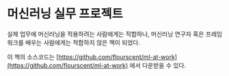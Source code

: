 # 머신러닝 실무 프로젝트

실제 업무에 머신러닝을 적용하려는 사람에게는 적합하나, 머신러닝 연구자 혹은 프레임워크를 배우는 사람에게는 적합하지 않은 책이 되었다.

이 책의 소스코드는 [https://github.com/flourscent/ml-at-work](https://github.com/flourscent/ml-at-work) 에서 다운받을 수 있다.

